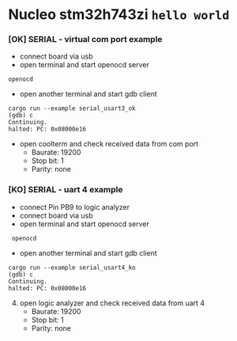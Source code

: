 # Nucleo stm32h743zi `hello world` 

### [OK] SERIAL - virtual com port example
- connect board via usb
- open terminal and start openocd server
```
openocd
```
- open another terminal and start gdb client
```
cargo run --example serial_usart3_ok
(gdb) c
Continuing.
halted: PC: 0x08000e16
```
- open coolterm and check received data from com port
    - Baurate: 19200
    - Stop bit: 1
    - Parity: none

### [KO] SERIAL - uart 4 example
- connect Pin PB9 to logic analyzer
- connect board via usb
- open terminal and start openocd server
```
 openocd
```
- open another terminal and start gdb client
```
cargo run --example serial_usart4_ko
(gdb) c
Continuing.
halted: PC: 0x08000e16
```
4. open logic analyzer and check received data from uart 4
    - Baurate: 19200
    - Stop bit: 1
    - Parity: none


